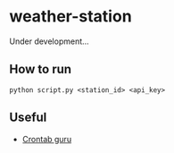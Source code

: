 # weather-station

Under development... 

## How to run

```
python script.py <station_id> <api_key>
```

## Useful

- [Crontab guru](https://crontab.guru/#*/10_*_*_*_*)